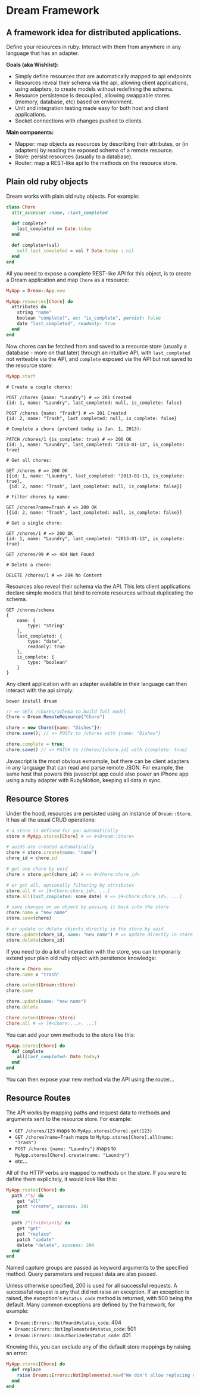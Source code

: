 # Dream Framework

## A framework idea for distributed applications.

Define your resources in ruby. Interact with them from anywhere in any language
that has an adapter.

**Goals (aka Wishlist):**

* Simply define resources that are automatically mapped to api endpoints
* Resources reveal their schema via the api, allowing client applications,
  using adapters, to create models without redefining the schema.
* Resource persistence is decoupled, allowing swappable stores (memory,
  database, etc) based on environment.
* Unit and integration testing made easy for both host and client applications.
* Socket connections with changes pushed to clients

**Main components:**

* Mapper: map objects as resources by describing their attributes, or (in
  adapters) by reading the exposed schema of a remote resource.
* Store: persist resources (usually to a database).
* Router: map a REST-like api to the methods on the resource store.

## Plain old ruby objects

Dream works with plain old ruby objects. For example:

```ruby
class Chore
  attr_accessor :name, :last_completed

  def complete?
    last_completed == Date.today
  end

  def complete=(val)
    self.last_completed = val ? Date.today : nil
  end
end
```

All you need to expose a complete REST-like API for this object, is to create
a Dream application and map `Chore` as a resource:

```ruby
MyApp = Dream::App.new

MyApp.resources[Chore] do
  attributes do
    string "name"
    boolean "complete?", as: "is_complete", persist: false
    date "last_completed", readonly: true
  end
end
```

Now chores can be fetched from and saved to a resource store (usually a
database - more on that later) through an intuitive API, with `last_completed`
not writeable via the API, and `complete` exposed via the API but not saved to
the resource store:

```ruby
MyApp.start
```

```
# Create a couple chores:

POST /chores {name: "Laundry"} # => 201 Created
{id: 1, name: "Laundry", last_completed: null, is_complete: false}

POST /chores {name: "Trash"} # => 201 Created
{id: 2, name: "Trash", last_completed: null, is_complete: false}

# Complete a chore (pretend today is Jan. 1, 2013):

PATCH /chores/1 {is_complete: true} # => 200 OK
{id: 1, name: "Laundry", last_completed: "2013-01-13", is_complete: true}

# Get all chores:

GET /chores # => 200 OK
[{id: 1, name: "Laundry", last_completed: "2013-01-13, is_complete: true},
 {id: 2, name: "Trash", last_completed: null, is_complete: false}]

# Filter chores by name:

GET /chores?name=Trash # => 200 OK
[{id: 2, name: "Trash", last_completed: null, is_complete: false}]

# Get a single chore:

GET /chores/1 # => 200 OK
{id: 1, name: "Laundry", last_completed: "2013-01-13", is_complete: true}

GET /chores/99 # => 404 Not Found

# Delete a chore:

DELETE /chores/1 # => 204 No Content
```

Resources also reveal their schema via the API. This lets client
applications declare simple models that bind to remote resources without
duplicating the schema.

```
GET /chores/schema
{
    name: {
        type: "string"
    },
    last_completed: {
        type: "date",
        readonly: true
    },
    is_complete: {
        type: "boolean"
    }
}
```

Any client application with an adapter available in their language can then
interact with the api simply:

```
bower install dream
```

```javascript
// => GETs /chores/schema to build full model
Chore = Dream.RemoteResource("Chore")

chore = new Chore({name: "Dishes"});
chore.save(); // => POSTs to /chores with {name: "Dishes"}

chore.complete = true;
chore.save() // => PATCH to /chores/[chore.id] with {complete: true}
```

Javascript is the most obvious exmample, but there can be client adapters in
any language that can read and parse remote JSON. For example, the same host
that powers this javascript app could also power an iPhone app using a ruby
adapter with RubyMotion, keeping all data in sync.

## Resource Stores

Under the hood, resources are persisted using an instance of `Dream::Store`.
It has all the usual CRUD operations:

```ruby
# a store is defined for you automatically
store = MyApp.stores[Chore] # => #<Dream::Store>

# uuids are created automatically
chore = store.create(name: "name")
chore_id = chore.id

# get one chore by uuid
chore = store.get(chore_id) # => #<Chore:chore_id>

# or get all, optionally filtering by attributes
store.all # => [#<Chore:chore_id>, ...]
store.all(last_completed: some_date) # => [#<Chore:chore_id>, ...]

# save changes on an object by passing it back into the store
chore.name = "new name"
store.save(chore)

# or update or delete objects directly in the store by uuid
store.update(chore_id, name: "new name") # => update directly in store
store.delete(chore_id)
```

If you need to do a lot of interaction with the store, you can temporarily
extend your plain old ruby object with persitence knowledge:

```ruby
chore = Chore.new
chore.name = "trash"

chore.extend(Dream::Store)
chore.save

chore.update(name: "new name")
chore.delete

Chore.extend(Dream::Store)
Chore.all # => [#<Chore:...>, ...]
```

You can add your own methods to the store like this:

```ruby
MyApp.stores[Chore] do
  def complete
    all(last_completed: Date.today)
  end
end
```

You can then expose your new method via the API using the router...

## Resource Routes

The API works by mapping paths and request data to methods and arguments sent
to the resource store. For example:

* `GET /chores/123` maps to `MyApp.stores[Chore].get(123)`
* `GET /chores?name=Trash` maps to `MyApp.stores[Chore].all(name: "Trash")`
* `POST /chores {name: "Laundry"}` maps to 
  `MyApp.stores[Chore].create(name: "Laundry")`
* etc...

All of the HTTP verbs are mapped to methods on the store. If you were to
define them explicitely, it would look like this:

```ruby
MyApp.routes[Chore] do
  path /^$/ do
    get "all"
    post "create", success: 201
  end

  path /^(?<id>\x+)$/ do
    get "get"
    put "replace"
    patch "update"
    delete "delete", success: 204
  end
end
```    

Named capture groups are passed as keyword arguments to the specified method.
Query parameters and request data are also passed.

Unless otherwise specified, 200 is used for all successful requests. A
successful request is any that did not raise an exception. If an exception is
raised, the exception's `#status_code` method is returned, with 500 being
the default. Many common exceptions are defined by the framework, for example:

* `Dream::Errors::NotFound#status_code`: 404
* `Dream::Errors::NotImplemented#status_code`: 501
* `Dream::Errors::Unauthorized#status_code`: 401

Knowing this, you can exclude any of the default store mappings by raising an
error:

```ruby
MyApp.stores[Chore] do
  def replace
    raise Dream::Errors::NotImplemented.new("We don't allow replacing chores")
  end
end
```
